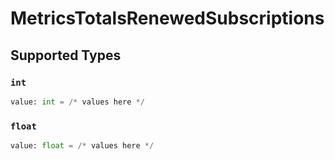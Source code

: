 # MetricsTotalsRenewedSubscriptions


## Supported Types

### `int`

```python
value: int = /* values here */
```

### `float`

```python
value: float = /* values here */
```

